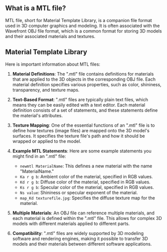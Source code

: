 ## What is a MTL file?

MTL file, short for Material Template Library, is a companion file format used in 3D computer graphics and modeling. It is often associated with the Wavefront OBJ file format, which is a common format for storing 3D models and their associated materials and textures.

## Material Template Library

Here is important information about MTL files:

1.  **Material Definitions**: The ".mtl" file contains definitions for materials that are applied to the 3D objects in the corresponding OBJ file. Each material definition specifies various properties, such as color, shininess, transparency, and texture maps.
    
2.  **Text-Based Format**: ".mtl" files are typically plain text files, which means they can be easily edited with a text editor. Each material definition consists of a set of statements, and these statements define the material's attributes.
    
3.  **Texture Mapping**: One of the essential functions of an ".mtl" file is to define how textures (image files) are mapped onto the 3D model's surfaces. It specifies the texture file's path and how it should be wrapped or applied to the model.
    
4.  **Example MTL Statements**: Here are some example statements you might find in an ".mtl" file:
    
    -   `newmtl MaterialName`: This defines a new material with the name "MaterialName."
    -   `Ka r g b`: Ambient color of the material, specified in RGB values.
    -   `Kd r g b`: Diffuse color of the material, specified in RGB values.
    -   `Ks r g b`: Specular color of the material, specified in RGB values.
    -   `Ns value`: Shininess or specular exponent of the material.
    -   `map_Kd texturefile.jpg`: Specifies the diffuse texture map for the material.
5.  **Multiple Materials**: An OBJ file can reference multiple materials, and each material is defined within the ".mtl" file. This allows for complex 3D models with different materials applied to different parts.
    
6.  **Compatibility**: ".mtl" files are widely supported by 3D modeling software and rendering engines, making it possible to transfer 3D models and their materials between different software applications.



